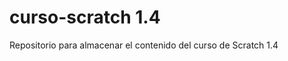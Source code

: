 curso-scratch 1.4
=================

Repositorio para almacenar el contenido del curso de Scratch 1.4
